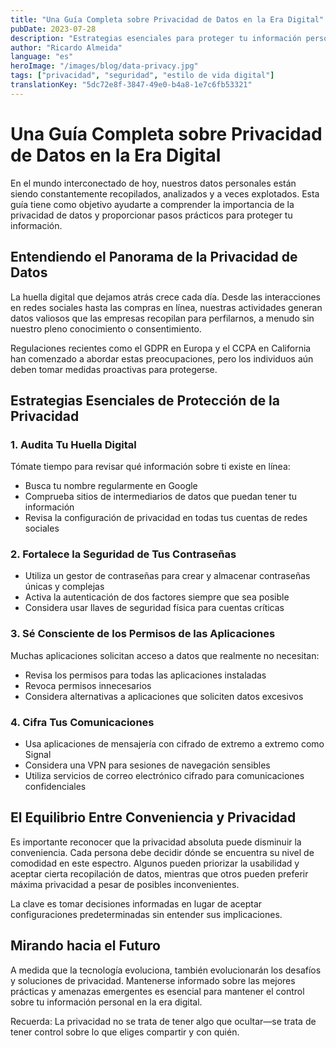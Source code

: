 ```yaml
---
title: "Una Guía Completa sobre Privacidad de Datos en la Era Digital"
pubDate: 2023-07-28
description: "Estrategias esenciales para proteger tu información personal en línea y comprender las preocupaciones modernas sobre privacidad de datos"
author: "Ricardo Almeida"
language: "es"
heroImage: "/images/blog/data-privacy.jpg"
tags: ["privacidad", "seguridad", "estilo de vida digital"]
translationKey: "5dc72e8f-3847-49e0-b4a8-1e7c6fb53321"
---
```


# Una Guía Completa sobre Privacidad de Datos en la Era Digital

En el mundo interconectado de hoy, nuestros datos personales están siendo constantemente recopilados, analizados y a veces explotados. Esta guía tiene como objetivo ayudarte a comprender la importancia de la privacidad de datos y proporcionar pasos prácticos para proteger tu información.

## Entendiendo el Panorama de la Privacidad de Datos

La huella digital que dejamos atrás crece cada día. Desde las interacciones en redes sociales hasta las compras en línea, nuestras actividades generan datos valiosos que las empresas recopilan para perfilarnos, a menudo sin nuestro pleno conocimiento o consentimiento.

Regulaciones recientes como el GDPR en Europa y el CCPA en California han comenzado a abordar estas preocupaciones, pero los individuos aún deben tomar medidas proactivas para protegerse.

## Estrategias Esenciales de Protección de la Privacidad

### 1. Audita Tu Huella Digital

Tómate tiempo para revisar qué información sobre ti existe en línea:
- Busca tu nombre regularmente en Google
- Comprueba sitios de intermediarios de datos que puedan tener tu información
- Revisa la configuración de privacidad en todas tus cuentas de redes sociales

### 2. Fortalece la Seguridad de Tus Contraseñas

- Utiliza un gestor de contraseñas para crear y almacenar contraseñas únicas y complejas
- Activa la autenticación de dos factores siempre que sea posible
- Considera usar llaves de seguridad física para cuentas críticas

### 3. Sé Consciente de los Permisos de las Aplicaciones

Muchas aplicaciones solicitan acceso a datos que realmente no necesitan:
- Revisa los permisos para todas las aplicaciones instaladas
- Revoca permisos innecesarios
- Considera alternativas a aplicaciones que soliciten datos excesivos

### 4. Cifra Tus Comunicaciones

- Usa aplicaciones de mensajería con cifrado de extremo a extremo como Signal
- Considera una VPN para sesiones de navegación sensibles
- Utiliza servicios de correo electrónico cifrado para comunicaciones confidenciales

## El Equilibrio Entre Conveniencia y Privacidad

Es importante reconocer que la privacidad absoluta puede disminuir la conveniencia. Cada persona debe decidir dónde se encuentra su nivel de comodidad en este espectro. Algunos pueden priorizar la usabilidad y aceptar cierta recopilación de datos, mientras que otros pueden preferir máxima privacidad a pesar de posibles inconvenientes.

La clave es tomar decisiones informadas en lugar de aceptar configuraciones predeterminadas sin entender sus implicaciones.

## Mirando hacia el Futuro

A medida que la tecnología evoluciona, también evolucionarán los desafíos y soluciones de privacidad. Mantenerse informado sobre las mejores prácticas y amenazas emergentes es esencial para mantener el control sobre tu información personal en la era digital.

Recuerda: La privacidad no se trata de tener algo que ocultar—se trata de tener control sobre lo que eliges compartir y con quién. 